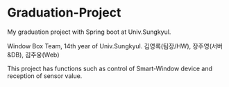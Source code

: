 # Graduation-Project
My graduation project with Spring boot at Univ.Sungkyul.

Window Box Team, 14th year of Univ.Sungkyul.
김영록(팀장/HW), 장주영(서버&DB), 김주웅(Web)

This project has functions such as control of Smart-Window device and reception of sensor value.
